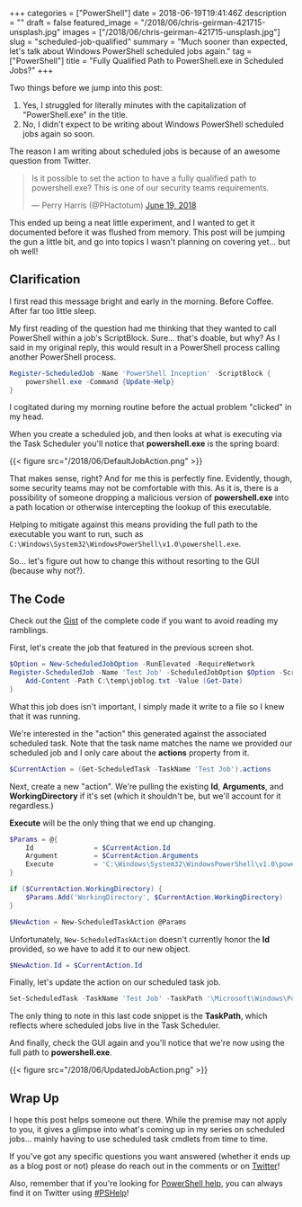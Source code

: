 +++
categories = ["PowerShell"]
date = 2018-06-19T19:41:46Z
description = ""
draft = false
featured_image = "/2018/06/chris-geirman-421715-unsplash.jpg"
images = ["/2018/06/chris-geirman-421715-unsplash.jpg"]
slug = "scheduled-job-qualified"
summary = "Much sooner than expected, let's talk about Windows PowerShell scheduled jobs again."
tag = ["PowerShell"]
title = "Fully Qualified Path to PowerShell.exe in Scheduled Jobs?"
+++


Two things before we jump into this post:

1. Yes, I struggled for literally minutes with the capitalization of "PowerShell.exe" in the title.
2. No, I didn't expect to be writing about Windows PowerShell scheduled jobs again so soon.

The reason I am writing about scheduled jobs is because of an awesome question from Twitter.

<blockquote class="twitter-tweet"><p lang="en" dir="ltr">Is it possible to set the action to have a fully qualified path to powershell.exe? This is one of our security teams requirements.</p>&mdash; Perry Harris (@PHactotum) <a href="https://twitter.com/PHactotum/status/1009128070161289216?ref_src=twsrc%5Etfw">June 19, 2018</a></blockquote>
<script async src="https://platform.twitter.com/widgets.js" charset="utf-8"></script>

This ended up being a neat little experiment, and I wanted to get it documented before it was flushed from memory. This post will be jumping the gun a little bit, and go into topics I wasn't planning on covering yet... but oh well!

## **Clarification**

I first read this message bright and early in the morning. Before Coffee. After far too little sleep.

My first reading of the question had me thinking that they wanted to call PowerShell within a job's ScriptBlock. Sure... that's doable, but why? As I said in my original reply, this would result in a PowerShell process calling another PowerShell process.

```powershell
Register-ScheduledJob -Name 'PowerShell Inception' -ScriptBlock {
    powershell.exe -Command {Update-Help}
}

```

I cogitated during my morning routine before the actual problem "clicked" in my head.

When you create a scheduled job, and then looks at what is executing via the Task Scheduler you'll notice that **powershell.exe** is the spring board:

{{< figure src="/2018/06/DefaultJobAction.png" >}}

That makes sense, right? And for me this is perfectly fine. Evidently, though, some security teams may not be comfortable with this. As it is, there is a possibility of someone dropping a malicious version of **powershell.exe** into a path location or otherwise intercepting the lookup of this executable.

Helping to mitigate against this means providing the full path to the executable you want to run, such as `C:\Windows\System32\WindowsPowerShell\v1.0\powershell.exe`.

So... let's figure out how to change this without resorting to the GUI (because why not?).

## **The Code**

Check out the [Gist](https://gist.github.com/Windos/acf8fb5a211c327ed2c1ed426ca23750) of the complete code if you want to avoid reading my ramblings.

First, let's create the job that featured in the previous screen shot.

```powershell
$Option = New-ScheduledJobOption -RunElevated -RequireNetwork
Register-ScheduledJob -Name 'Test Job' -ScheduledJobOption $Option -ScriptBlock {
    Add-Content -Path C:\temp\joblog.txt -Value (Get-Date)
}

```

What this job does isn't important, I simply made it write to a file so I knew that it was running.

We're interested in the "action" this generated against the associated scheduled task. Note that the task name matches the name we provided our scheduled job and I only care about the **actions** property from it.

```powershell
$CurrentAction = (Get-ScheduledTask -TaskName 'Test Job').actions

```

Next, create a new "action". We're pulling the existing **Id**, **Arguments**, and **WorkingDirectory** if it's set (which it shouldn't be, but we'll account for it regardless.)

**Execute** will be the only thing that we end up changing.

```powershell
$Params = @{
    Id               = $CurrentAction.Id
    Argument         = $CurrentAction.Arguments
    Execute          = 'C:\Windows\System32\WindowsPowerShell\v1.0\powershell.exe'
}

if ($CurrentAction.WorkingDirectory) {
    $Params.Add('WorkingDirectory', $CurrentAction.WorkingDirectory)
}

$NewAction = New-ScheduledTaskAction @Params

```

Unfortunately, `New-ScheduledTaskAction` doesn't currently honor the **Id** provided, so we have to add it to our new object.

```powershell
$NewAction.Id = $CurrentAction.Id

```

Finally, let's update the action on our scheduled task job.

```powershell
Set-ScheduledTask -TaskName 'Test Job' -TaskPath '\Microsoft\Windows\PowerShell\ScheduledJobs\' -Action $NewAction

```

The only thing to note in this last code snippet is the **TaskPath**, which reflects where scheduled jobs live in the Task Scheduler.

And finally, check the GUI again and you'll notice that we're now using the full path to **powershell.exe**.

{{< figure src="/2018/06/UpdatedJobAction.png" >}}

## **Wrap Up**

I hope this post helps someone out there. While the premise may not apply to you, it gives a glimpse into what's coming up in my series on scheduled jobs... mainly having to use scheduled task cmdlets from time to time.

If you've got any specific questions you want answered (whether it ends up as a blog post or not) please do reach out in the comments or on [Twitter](https://twitter.com/WindosNZ)!

Also, remember that if you're looking for [PowerShell help](https://king.geek.nz/2018/03/20/pshelp-twitter/), you can always find it on Twitter using [#PSHelp](https://twitter.com/search?f=tweets&vertical=default&q=%23pshelp&src=typd)!

